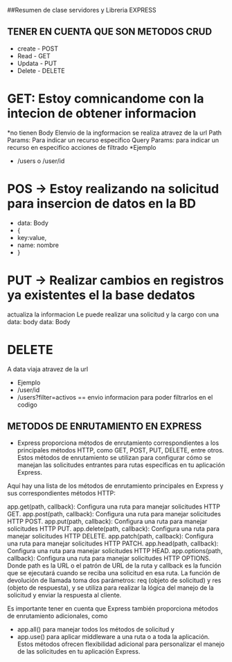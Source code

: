 ##Resumen de clase servidores y Libreria EXPRESS
## TENER EN CUENTA QUE SON METODOS CRUD

* create - POST
* Read -   GET
* Updata - PUT
* Delete - DELETE

# GET: Estoy comnicandome con la intecion de obtener informacion
*no tienen Body
 Elenvio de la ingformacion se realiza atravez de la url
 Path Params: Para indicar un recurso especifico
 Query Params: para indicar un recurso en especifico 
 acciones de filtrado
*Ejemplo
* /users                 o           /user/id

# POS -> Estoy realizando na solicitud para insercion de datos en la BD
* data: Body
* {
*    key:value,
*   name: nombre
* }

# PUT -> Realizar cambios en registros ya existentes el la base dedatos
actualiza la informacion 
Le puede realizar una solicitud y la cargo con una data: body
data: Body

# DELETE
 A data viaja atravez de la url
* Ejemplo
* /user/id
* /users?filter=activos == envio informacion para poder filtrarlos en el codigo

## METODOS DE ENRUTAMIENTO EN EXPRESS

* Express proporciona métodos de enrutamiento correspondientes a los principales métodos
 HTTP, como GET, POST, PUT, DELETE, entre otros. Estos métodos de enrutamiento se utilizan para configurar cómo se manejan las solicitudes entrantes para rutas específicas en tu aplicación Express.

Aquí hay una lista de los métodos de enrutamiento principales en Express y sus correspondientes
métodos HTTP:

app.get(path, callback): Configura una ruta para manejar solicitudes HTTP GET.
app.post(path, callback): Configura una ruta para manejar solicitudes HTTP POST.
app.put(path, callback): Configura una ruta para manejar solicitudes HTTP PUT.
app.delete(path, callback): Configura una ruta para manejar solicitudes HTTP DELETE.
app.patch(path, callback): Configura una ruta para manejar solicitudes HTTP PATCH.
app.head(path, callback): Configura una ruta para manejar solicitudes HTTP HEAD.
app.options(path, callback): Configura una ruta para manejar solicitudes HTTP OPTIONS.
Donde path es la URL o el patrón de URL de la ruta y callback es la función que se ejecutará 
cuando se reciba una solicitud en esa ruta. La función de devolución de llamada toma 
dos parámetros: req (objeto de solicitud) y res (objeto de respuesta), y se utiliza para realizar
la lógica del manejo de la solicitud y enviar la respuesta al cliente.

Es importante tener en cuenta que Express también proporciona métodos de enrutamiento adicionales,
como 
* app.all() para manejar todos los métodos de solicitud y 
* app.use() para aplicar middleware a una ruta o a toda la aplicación. Estos métodos ofrecen flexibilidad adicional para personalizar el manejo de las solicitudes en tu aplicación Express.
